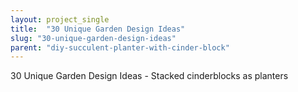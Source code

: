 ```yaml
---
layout: project_single
title:  "30 Unique Garden Design Ideas"
slug: "30-unique-garden-design-ideas"
parent: "diy-succulent-planter-with-cinder-block"
---
```

30 Unique Garden Design Ideas - Stacked cinderblocks as planters